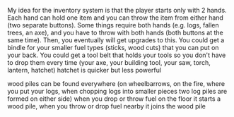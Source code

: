 

My idea for the inventory system is that the player starts only with 2 hands. Each hand can hold one item and you can throw the item from either hand (two separate buttons). Some things require both hands (e.g. logs, fallen trees, an axe), and you have to throw with both hands (both buttons at the same time). Then, you eventually will get upgrades to this. You could get a bindle for your smaller fuel types (sticks, wood cuts) that you can put on your back. You could get a tool belt that holds your tools so you don't have to drop them every time (your axe, your building tool, your saw, torch, lantern, hatchet)
hatchet is quicker but less powerful


wood piles
can be found everywhere (on wheelbarrows, on the fire, where you put your logs, when chopping logs into smaller pieces two log piles are formed on either side)
when you drop or throw fuel on the floor it starts a wood pile, when you throw or drop fuel nearby it joins the wood pile